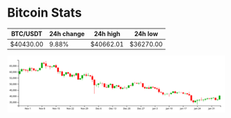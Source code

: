 # Bitcoin Stats

BTC/USDT|24h change|24h high|24h low|
|---|---|---|---|
|$40430.00|9.88%|$40662.01|$36270.00|

<img src="./chart.svg">
